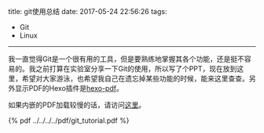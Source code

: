 title: git使用总结
date: 2017-05-24 22:56:26
tags:
 - Git
 - Linux
---
我一直觉得Git是一个很有用的工具，但是要熟练地掌握其各个功能，还是挺不容易的。我之前打算在实验室分享一下Git的使用，所以写了个PPT，现在放到这里，希望对大家游泳，也希望我自己在遗忘掉某些功能的时候，能来这里查查。另外显示PDF的Hexo插件是[hexo-pdf](https://github.com/superalsrk/hexo-pdf)。
<!--more-->
如果内嵌的PDF加载较慢的话，请访问[这里](/imgs/git_tutorial.pdf)。

{% pdf ../../../../pdf/git_tutorial.pdf %}
